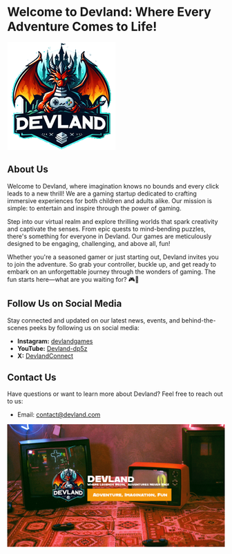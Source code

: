 # Welcome to Devland: Where Every Adventure Comes to Life!

![Devland Logo](devland_logo.png)

## About Us
Welcome to Devland, where imagination knows no bounds and every click leads to a new thrill! We are a gaming startup dedicated to crafting immersive experiences for both children and adults alike. Our mission is simple: to entertain and inspire through the power of gaming.

Step into our virtual realm and explore thrilling worlds that spark creativity and captivate the senses. From epic quests to mind-bending puzzles, there's something for everyone in Devland. Our games are meticulously designed to be engaging, challenging, and above all, fun!

Whether you're a seasoned gamer or just starting out, Devland invites you to join the adventure. So grab your controller, buckle up, and get ready to embark on an unforgettable journey through the wonders of gaming. The fun starts here—what are you waiting for? 🎮🚀

## Follow Us on Social Media
Stay connected and updated on our latest news, events, and behind-the-scenes peeks by following us on social media:
- **Instagram:** [devlandgames](https://www.instagram.com/devlandgames/)
- **YouTube:** [Devland-dp5z](https://www.youtube.com/@Devland-dp5z)
- **X:** [DevlandConnect](https://twitter.com/DevlandConnect)

## Contact Us
Have questions or want to learn more about Devland? Feel free to reach out to us:
- Email: contact@devland.com


![Devland Cover](devland_cover.png)